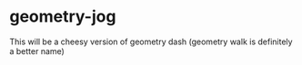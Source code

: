 # geometry-jog
This will be a cheesy version of geometry dash (geometry walk is definitely a better name)

